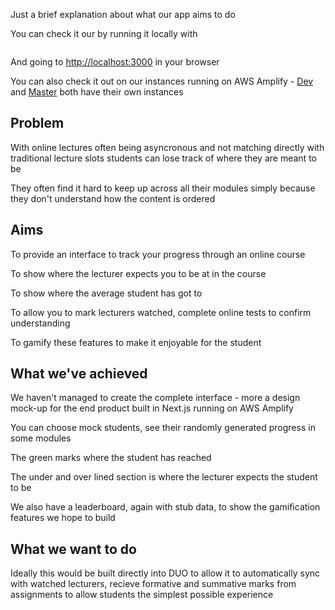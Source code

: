 Just a brief explanation about what our app aims to do

You can check it our by running it locally with 
``` npm run dev
```
And going to [http://localhost:3000](http://localhost:3000) in your browser

You can also check it out on our instances running on AWS Amplify - [Dev](https://dev.d3jn2is8vx7q5l.amplifyapp.com/) and [Master](https://dev.d3jn2is8vx7q5l.amplifyapp.com/) both have their own instances

## Problem
With online lectures often being asyncronous and not matching directly with traditional lecture slots students can lose track of where they are meant to be

They often find it hard to keep up across all their modules simply because they don't understand how the content is ordered


## Aims
To provide an interface to track your progress through an online course

To show where the lecturer expects you to be at in the course

To show where the average student has got to

To allow you to mark lecturers watched, complete online tests to confirm understanding

To gamify these features to make it enjoyable for the student


## What we've achieved
We haven't managed to create the complete interface - more a design mock-up for the end product built in Next.js running on AWS Amplify

You can choose mock students, see their randomly generated progress in some modules

The green marks where the student has reached

The under and over lined section is where the lecturer expects the student to be

We also have a leaderboard, again with stub data, to show the gamification features we hope to build


## What we want to do
Ideally this would be built directly into DUO to allow it to automatically sync with watched lecturers, recieve formative and summative marks from assignments to allow students the simplest possible experience
